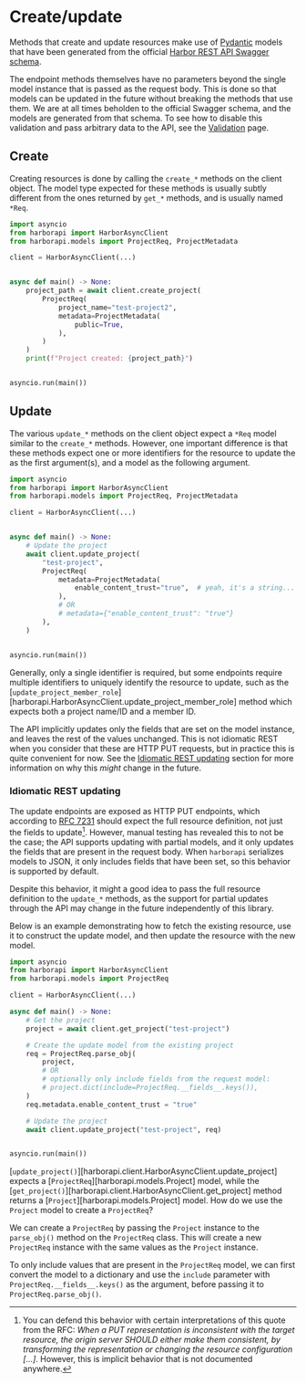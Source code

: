 # Create/update

Methods that create and update resources make use of [Pydantic](https://docs.pydantic.dev/) models that have been generated from the official [Harbor REST API Swagger schema](https://github.com/goharbor/harbor/blob/main/api/v2.0/swagger.yaml).

The endpoint methods themselves have no parameters beyond the single model instance that is passed as the request body. This is done so that models can be updated in the future without breaking the methods that use them. We are at all times beholden to the official Swagger schema, and the models are generated from that schema. To see how to disable this validation and pass arbitrary data to the API, see the [Validation](./validation.md/#validation) page.

## Create

Creating resources is done by calling the `create_*` methods on the client object. The model type expected for these methods is usually subtly different from the ones returned by `get_*` methods, and is usually named `*Req`.

```python
import asyncio
from harborapi import HarborAsyncClient
from harborapi.models import ProjectReq, ProjectMetadata

client = HarborAsyncClient(...)


async def main() -> None:
    project_path = await client.create_project(
        ProjectReq(
            project_name="test-project2",
            metadata=ProjectMetadata(
                public=True,
            ),
        )
    )
    print(f"Project created: {project_path}")


asyncio.run(main())
```

## Update

The various `update_*` methods on the client object expect a `*Req` model similar to the `create_*` methods. However, one important difference is that these methods expect one or more identifiers for the resource to update the as the first argument(s), and a model as the following argument.

```py
import asyncio
from harborapi import HarborAsyncClient
from harborapi.models import ProjectReq, ProjectMetadata

client = HarborAsyncClient(...)


async def main() -> None:
    # Update the project
    await client.update_project(
        "test-project",
        ProjectReq(
            metadata=ProjectMetadata(
                enable_content_trust="true",  # yeah, it's a string...
            ),
            # OR
            # metadata={"enable_content_trust": "true"}
        ),
    )


asyncio.run(main())
```

Generally, only a single identifier is required, but some endpoints require multiple identifiers to uniquely identify the resource to update, such as the [`update_project_member_role`][harborapi.HarborAsyncClient.update_project_member_role] method which expects both a project name/ID and a member ID.

The API implicitly updates only the fields that are set on the model instance, and leaves the rest of the values unchanged. This is not idiomatic REST when you consider that these are HTTP PUT requests, but in practice this is quite convenient for now. See the [Idiomatic REST updating](#idiomatic-rest-updating) section for more information on why this _might_ change in the future.

### Idiomatic REST updating

The update endpoints are exposed as HTTP PUT endpoints, which according to [RFC 7231](https://datatracker.ietf.org/doc/html/rfc7231#section-4.3.4) should expect the full resource definition, not just the fields to update[^1]. However, manual testing has revealed this to not be the case; the API supports updating with partial models, and it only updates the fields that are present in the request body. When `harborapi` serializes models to JSON, it only includes fields that have been set, so this behavior is supported by default.

Despite this behavior, it might a good idea to pass the full resource definition to the `update_*` methods, as the support for partial updates through the API may change in the future independently of this library.

Below is an example demonstrating how to fetch the existing resource, use it to construct the update model, and then update the resource with the new model.

```py
import asyncio
from harborapi import HarborAsyncClient
from harborapi.models import ProjectReq

client = HarborAsyncClient(...)

async def main() -> None:
    # Get the project
    project = await client.get_project("test-project")

    # Create the update model from the existing project
    req = ProjectReq.parse_obj(
        project,
        # OR
        # optionally only include fields from the request model:
        # project.dict(include=ProjectReq.__fields__.keys()),
    )
    req.metadata.enable_content_trust = "true"

    # Update the project
    await client.update_project("test-project", req)


asyncio.run(main())
```


[`update_project()`][harborapi.client.HarborAsyncClient.update_project] expects a [`ProjectReq`][harborapi.models.Project] model, while the [`get_project()`][harborapi.client.HarborAsyncClient.get_project] method returns a [`Project`][harborapi.models.Project] model. How do we use the `Project` model to create a `ProjectReq`?

We can create a `ProjectReq` by passing the `Project` instance to the `parse_obj()` method on the `ProjectReq` class. This will create a new `ProjectReq` instance with the same values as the `Project` instance.

To only include values that are present in the `ProjectReq` model, we can first convert the model to a dictionary and use the `include` parameter with `ProjectReq.__fields__.keys()` as the argument, before passing it to `ProjectReq.parse_obj()`.


[^1]: You can defend this behavior with certain interpretations of this quote from the RFC: *When a PUT
   representation is inconsistent with the target resource, the origin
   server SHOULD either make them consistent, by transforming the
   representation or changing the resource configuration [...]*. However, this is implicit behavior that is not documented anywhere.

